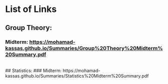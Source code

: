 # List of Links
## Group Theory:
### Midterm: https://mohamad-kassas.github.io/Summaries/Group%20Theory%20Midterm%20Summary.pdf
<br />
## Statistics:
### Midterm: https://mohamad-kassas.github.io/Summaries/Statistics%20Midterm%20Summary.pdf
